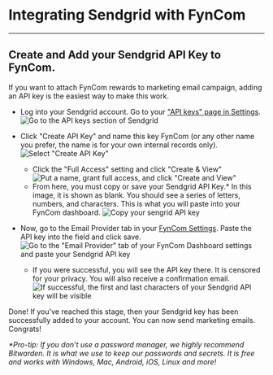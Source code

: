 # Integrating Sendgrid with FynCom

_________________

## Create and Add your Sendgrid API Key to FynCom.

If you want to attach FynCom rewards to marketing email campaign, adding an API key is the easiest way to make this work.

- Log into your Sendgrid account. Go to your [&quot;API keys&quot; page in Settings](https://app.sendgrid.com/settings/api_keys).
  ![Go to the API keys section of Sendgrid](https://fyncom-static-files.s3.us-west-1.amazonaws.com/help/SendgridAPI-FynCom-1.png)

- Click &quot;Create API Key&quot; and name this key FynCom (or any other name you prefer, the name is for your own internal records only).
  ![Select "Create API Key"](https://fyncom-static-files.s3.us-west-1.amazonaws.com/help/SendgridAPI-FynCom-2.png)
  - Click the &quot;Full Access&quot; setting and click &quot;Create &amp; View&quot;
    ![Put a name, grant full access, and click "Create and View"](https://fyncom-static-files.s3.us-west-1.amazonaws.com/help/SendgridAPI-FynCom-3.png)
  - From here, you must copy or save your Sendgrid API Key.\* In this image, it is shown as blank. You should see a series of letters, numbers, and characters. 
  This is what you will paste into your FynCom dashboard.
    ![Copy your sengrid API key](https://fyncom-static-files.s3.us-west-1.amazonaws.com/help/SendgridAPI-FynCom-4.png)

- Now, go to the Email Provider tab in your [FynCom Settings](https://dashboard.fyncom.com/settings). Paste the API key into the field and click save.
  ![Go to the "Email Provider" tab of your FynCom Dashboard settings and paste your Sendgrid API key](https://fyncom-static-files.s3.us-west-1.amazonaws.com/help/SendgridAPI-FynCom-5.png)
  - If you were successful, you will see the API key there. It is censored for your privacy. You will also receive a confirmation email.
    ![If successful, the first and last characters of your Sendgrid API key will be visible](https://fyncom-static-files.s3.us-west-1.amazonaws.com/help/SendgridAPI-FynCom-6.png)

Done! If you&#39;ve reached this stage, then your Sendgrid key has been successfully added to your account. You can now send marketing emails. Congrats!

_*Pro-tip: If you don’t use a password manager, we highly recommend Bitwarden. It is what we use to keep our passwords and secrets. It is free and works with 
Windows, Mac, Android, iOS, Linux and more!_
